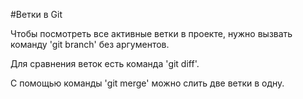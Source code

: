 #Ветки в Git

Чтобы посмотреть все активные ветки в проекте, нужно вызвать команду 'git branch' без аргументов.

Для сравнения веток есть команда 'git diff'.

С помощью команды 'git merge' можно слить две ветки в одну.
